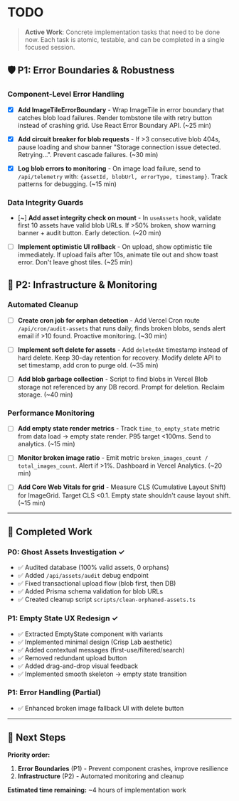# TODO

> **Active Work**: Concrete implementation tasks that need to be done now.
> Each task is atomic, testable, and can be completed in a single focused session.

## 🛡️ P1: Error Boundaries & Robustness

### Component-Level Error Handling
- [x] **Add ImageTileErrorBoundary** - Wrap ImageTile in error boundary that catches blob load failures. Render tombstone tile with retry button instead of crashing grid. Use React Error Boundary API. (~25 min)

- [x] **Add circuit breaker for blob requests** - If >3 consecutive blob 404s, pause loading and show banner "Storage connection issue detected. Retrying...". Prevent cascade failures. (~30 min)

- [x] **Log blob errors to monitoring** - On image load failure, send to `/api/telemetry` with: `{assetId, blobUrl, errorType, timestamp}`. Track patterns for debugging. (~15 min)

### Data Integrity Guards
- [~] **Add asset integrity check on mount** - In `useAssets` hook, validate first 10 assets have valid blob URLs. If >50% broken, show warning banner + audit button. Early detection. (~20 min)

- [ ] **Implement optimistic UI rollback** - On upload, show optimistic tile immediately. If upload fails after 10s, animate tile out and show toast error. Don't leave ghost tiles. (~25 min)

## 🔧 P2: Infrastructure & Monitoring

### Automated Cleanup
- [ ] **Create cron job for orphan detection** - Add Vercel Cron route `/api/cron/audit-assets` that runs daily, finds broken blobs, sends alert email if >10 found. Proactive monitoring. (~30 min)

- [ ] **Implement soft delete for assets** - Add `deletedAt` timestamp instead of hard delete. Keep 30-day retention for recovery. Modify delete API to set timestamp, add cron to purge old. (~35 min)

- [ ] **Add blob garbage collection** - Script to find blobs in Vercel Blob storage not referenced by any DB record. Prompt for deletion. Reclaim storage. (~40 min)

### Performance Monitoring
- [ ] **Add empty state render metrics** - Track `time_to_empty_state` metric from data load → empty state render. P95 target <100ms. Send to analytics. (~15 min)

- [ ] **Monitor broken image ratio** - Emit metric `broken_images_count / total_images_count`. Alert if >1%. Dashboard in Vercel Analytics. (~20 min)

- [ ] **Add Core Web Vitals for grid** - Measure CLS (Cumulative Layout Shift) for ImageGrid. Target CLS <0.1. Empty state shouldn't cause layout shift. (~15 min)

---

## 📝 Completed Work

### P0: Ghost Assets Investigation ✓
- ✅ Audited database (100% valid assets, 0 orphans)
- ✅ Added `/api/assets/audit` debug endpoint
- ✅ Fixed transactional upload flow (blob first, then DB)
- ✅ Added Prisma schema validation for blob URLs
- ✅ Created cleanup script `scripts/clean-orphaned-assets.ts`

### P1: Empty State UX Redesign ✓
- ✅ Extracted EmptyState component with variants
- ✅ Implemented minimal design (Crisp Lab aesthetic)
- ✅ Added contextual messages (first-use/filtered/search)
- ✅ Removed redundant upload button
- ✅ Added drag-and-drop visual feedback
- ✅ Implemented smooth skeleton → empty state transition

### P1: Error Handling (Partial)
- ✅ Enhanced broken image fallback UI with delete button

---

## 🎯 Next Steps

**Priority order:**
1. **Error Boundaries** (P1) - Prevent component crashes, improve resilience
2. **Infrastructure** (P2) - Automated monitoring and cleanup

**Estimated time remaining:** ~4 hours of implementation work